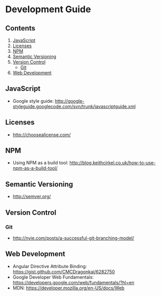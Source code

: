 # Development Guide

## Contents

1. [JavaScript](#javascript)
1. [Licenses](#licenses)
1. [NPM](#npm)
1. [Semantic Versioning](#semantic-versioning)
1. [Version Control](#version-control)
    - [Git](#git)
1. [Web Development](#web-development)

## JavaScript

- Google style guide: http://google-styleguide.googlecode.com/svn/trunk/javascriptguide.xml

## Licenses

- http://choosealicense.com/

## NPM

- Using NPM as a build tool: http://blog.keithcirkel.co.uk/how-to-use-npm-as-a-build-tool/

## Semantic Versioning

- http://semver.org/

## Version Control

### Git

- http://nvie.com/posts/a-successful-git-branching-model/

## Web Development

- Angular Directive Attribute Binding: https://gist.github.com/CMCDragonkai/6282750
- Google Developer Web Fundamentals: https://developers.google.com/web/fundamentals/?hl=en
- MDN: https://developer.mozilla.org/en-US/docs/Web

